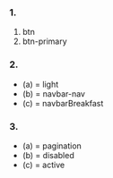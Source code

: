 ### 1.
1. btn
2. btn-primary

### 2.
- (a) = light
- (b) = navbar-nav
- (c) = navbarBreakfast

### 3.
- (a) = pagination
- (b) = disabled
- (c) = active